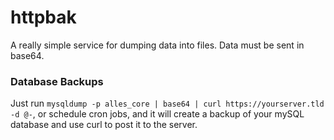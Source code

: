 # httpbak
A really simple service for dumping data into files. Data must be sent in base64.

### Database Backups
Just run `mysqldump -p alles_core | base64 | curl https://yourserver.tld -d @-`, or schedule cron jobs, and it will create a backup of your mySQL database and use curl to post it to the server.